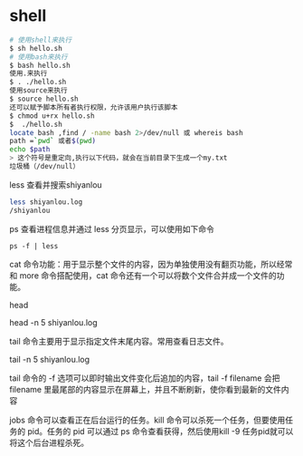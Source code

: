 # shell

```bash
# 使用shell来执行
$ sh hello.sh
# 使用bash来执行
$ bash hello.sh
使用.来执行
$ . ./hello.sh
使用source来执行
$ source hello.sh
还可以赋予脚本所有者执行权限，允许该用户执行该脚本
$ chmod u+rx hello.sh
$  ./hello.sh
locate bash ,find / -name bash 2>/dev/null 或 whereis bash
path =`pwd` 或者$(pwd)
echo $path
> 这个符号是重定向,执行以下代码，就会在当前目录下生成一个my.txt
垃圾桶（/dev/null）
```

 

less 查看并搜索shiyanlou

```bash
less shiyanlou.log
/shiyanlou
```

ps 查看进程信息并通过 less 分页显示，可以使用如下命令

```
ps -f | less
```

cat 命令功能：用于显示整个文件的内容，因为单独使用没有翻页功能，所以经常和 more 命令搭配使用，cat 命令还有一个可以将数个文件合并成一个文件的功能。

head 

head -n 5 shiyanlou.log

tail 命令主要用于显示指定文件末尾内容。常用查看日志文件。

tail -n 5 shiyanlou.log

 tail 命令的 -f 选项可以即时输出文件变化后追加的内容，tail -f filename 会把 filename 里最尾部的内容显示在屏幕上，并且不断刷新，使你看到最新的文件内容

 jobs 命令可以查看正在后台运行的任务。kill 命令可以杀死一个任务，但要使用任务的 pid。任务的 pid 可以通过 ps 命令查看获得，然后使用kill -9 任务pid就可以将这个后台进程杀死。